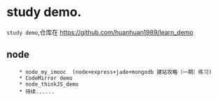 # study demo.
```study demo```,仓库在 https://github.com/huanhuan1989/learn_demo


## node

```
	* node_my_imooc  (node+express+jade+mongodb 建站攻略（一期）练习)
	* CodeMirror demo
	* node_thinkJS_demo
	* 待续......
```

